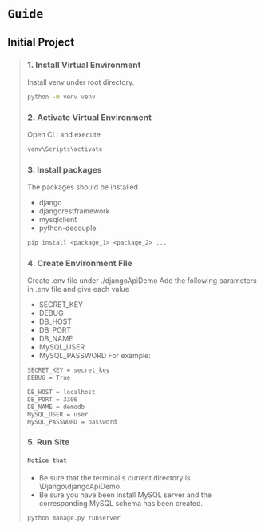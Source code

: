 # `Guide`

Initial Project
---
> ### 1. Install Virtual Environment
> Install venv under root directory.
> ```sh
> python -m venv venv
> ```
> ### 2. Activate Virtual Environment
> Open CLI and execute
> ```sh
> venv\Scripts\activate
> ```
> ### 3. Install packages
> The packages should be installed
> - django
> - djangorestframework
> - mysqlclient
> - python-decouple
> ```sh
> pip install <package_1> <package_2> ...
> ```
> ### 4. Create Environment File
> Create .env file under ./djangoApiDemo
> Add the following parameters in .env file and give each value
> - SECRET_KEY
> - DEBUG
> - DB_HOST
> - DB_PORT
> - DB_NAME
> - MySQL_USER
> - MySQL_PASSWORD
> For example:
> ```sh
> SECRET_KEY = secret_key
> DEBUG = True
> 
> DB_HOST = localhost
> DB_PORT = 3306
> DB_NAME = demodb
> MySQL_USER = user
> MySQL_PASSWORD = password
> ```
> ### 5. Run Site
> #### `Notice that`
> - Be sure that the terminal's current directory is \Django\djangoApiDemo.
> - Be sure you have been install MySQL server and the corresponding MySQL schema has been created.
> ```sh
> python manage.py runserver
> ```
